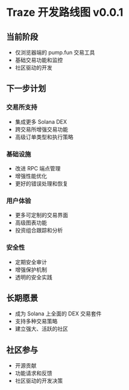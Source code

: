 # Traze 开发路线图 v0.0.1

## 当前阶段
- 仅浏览器端的 pump.fun 交易工具
- 基础交易功能和监控
- 社区驱动的开发

## 下一步计划

### 交易所支持
- 集成更多 Solana DEX
- 跨交易所增强交易功能
- 高级订单类型和执行策略

### 基础设施
- 改进 RPC 端点管理
- 增强性能优化
- 更好的错误处理和恢复

### 用户体验
- 更多可定制的交易界面
- 高级图表功能
- 投资组合跟踪和分析

### 安全性
- 定期安全审计
- 增强保护机制
- 透明的安全实践

## 长期愿景
- 成为 Solana 上全面的 DEX 交易套件
- 支持多种交易策略
- 建立强大、活跃的社区

## 社区参与
- 开源贡献
- 功能请求和反馈
- 社区驱动的开发决策